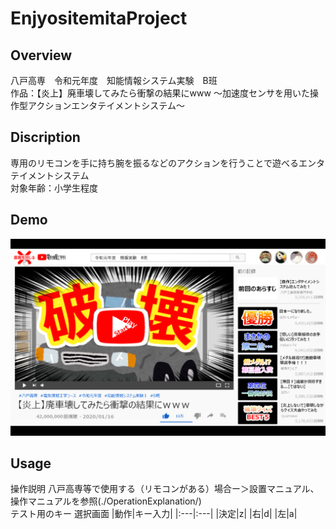 # EnjyositemitaProject
 
## Overview
八戸高専　令和元年度　知能情報システム実験　B班<br>
作品：【炎上】廃車壊してみたら衝撃の結果にwww ～加速度センサを用いた操作型アクションエンタテイメントシステム～ 

## Discription
専用のリモコンを手に持ち腕を振るなどのアクションを行うことで遊べるエンタテイメントシステム<br>
対象年齢：小学生程度

## Demo
![Startmenu](./data/img/backGround/demo.png)

## Usage
操作説明
八戸高専等で使用する（リモコンがある）場合ー＞設置マニュアル、操作マニュアルを参照(./OperationExplanation/)<br>
テスト用のキー
選択画面
|動作|キー入力|
|:---|:---|
|決定|z|
|右|d|
|左|a|
